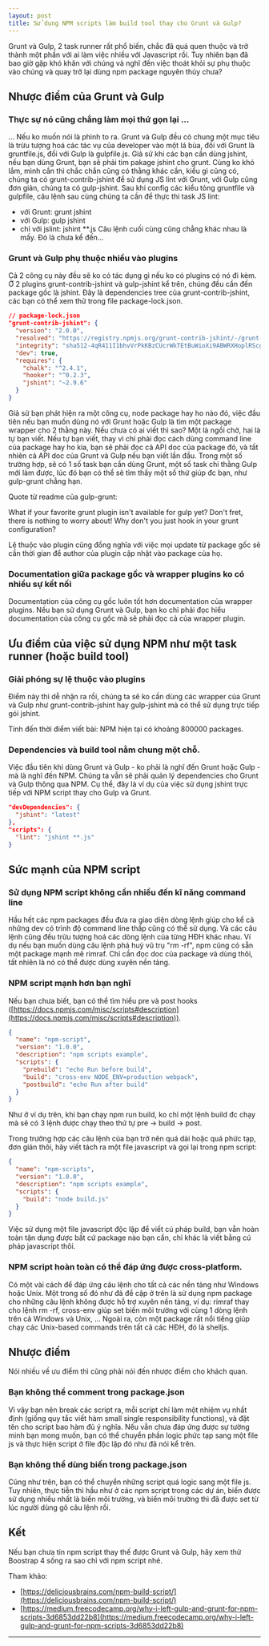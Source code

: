 ```yaml
---
layout: post
title: Sử dụng NPM scripts làm build tool thay cho Grunt và Gulp?
---
```


Grunt và Gulp, 2 task runner rất phổ biến, chắc đã quá quen thuộc và trở thành một phần với ai làm việc nhiều với Javascript rồi. Tuy nhiên bạn đã bao giờ gặp khó khăn với chúng và nghĩ đến việc thoát khỏi sự phụ thuộc vào chúng và quay trở lại dùng npm package nguyên thủy chưa?

## Nhược điểm của Grunt và Gulp
### Thực sự nó cũng chẳng làm mọi thứ gọn lại ...
... Nếu ko muốn nói là phình to ra. Grunt và Gulp đều có chung một mục tiêu là trừu tượng hoá các tác vụ của developer vào một lá bùa, đối với Grunt là gruntfile.js, đối với Gulp là gulpfile.js. Giả sử khi các bạn cần dùng jshint, nếu bạn dùng Grunt, bạn sẽ phải tìm pakage jshint cho grunt. Cùng ko khó lắm, mình cần thì chắc chắn cũng có thằng khác cần, kiểu gì cũng có, chúng ta có grunt-contrib-jshint để sử dụng JS lint với Grunt, với Gulp cũng đơn giản, chúng ta có gulp-jshint. Sau khi config các kiểu tỏng gruntfile và gulpfile, câu lệnh sau cùng chúng ta cần để thực thi task JS lint:

- với Grunt: grunt jshint
- với Gulp: gulp jshint
- chỉ với jslint: jshint **.js Câu lệnh cuối cùng cũng chẳng khác nhau là mấy. Đó là chưa kể đến...

### Grunt và Gulp phụ thuộc nhiều vào plugins
Cả 2 công cụ này đều sẽ ko có tác dụng gì nếu ko có plugins có nó đi kèm. Ở 2 plugins grunt-contrib-jshint và gulp-jshint kể trên, chúng đều cần đến package gốc là jshint. Đây là dependencies tree của grunt-contrib-jshint, các bạn có thể xem thử trong file package-lock.json.

```json
// package-lock.json
"grunt-contrib-jshint": {
  "version": "2.0.0",
  "resolved": "https://registry.npmjs.org/grunt-contrib-jshint/-/grunt-contrib-jshint-2.0.0.tgz",
  "integrity": "sha512-4qR411I1bhvVrPkKBzCUcrWkTEtBuWioXi9ABWRXHoplRScg03jiMqLDpzS4pDhVsLOTx5F9l+0cnMc+Gd2MWg==",
  "dev": true,
  "requires": {
    "chalk": "^2.4.1",
    "hooker": "^0.2.3",
    "jshint": "~2.9.6"
  }
}
```
Giả sử bạn phát hiện ra một công cụ, node package hay ho nào đó, việc đầu tiên nếu bạn muốn dùng nó với Grunt hoặc Gulp là tìm một package wrapper cho 2 thằng này. Nếu chưa có ai viết thì sao? Một là ngồi chờ, hai là tự bạn viết. Nếu tự bạn viết, thay vì chỉ phải đọc cách dùng command line của package hay ho kia, bạn sẽ phải đọc cả API doc của package đó, và tất nhiên cả API doc của Grunt và Gulp nếu bạn viết lần đầu. Trong một số trường hợp, sẽ có 1 số task bạn cần dùng Grunt, một số task chỉ thằng Gulp mới làm được, lúc đó bạn có thể sẽ tìm thấy một số thứ giúp đc bạn, như gulp-grunt chẳng hạn.

Quote từ readme của gulp-grunt:

What if your favorite grunt plugin isn't available for gulp yet? Don't fret, there is nothing to worry about! Why don't you just hook in your grunt configuration?

Lệ thuộc vào plugin cũng đồng nghĩa với việc mọi update từ package gốc sẽ cần thời gian để author của plugin cập nhật vào package của họ.

### Documentation giữa package gốc và wrapper plugins ko có nhiều sự kết nối
Documentation của công cụ gốc luôn tốt hơn documentation của wrapper plugins. Nếu bạn sử dụng Grunt và Gulp, bạn ko chỉ phải đọc hiểu documentation của công cụ gốc mà sẽ phải đọc cả của wrapper plugin.

## Ưu điểm của việc sử dụng NPM như một task runner (hoặc build tool)
### Giải phóng sự lệ thuộc vào plugins
Điểm này thì dễ nhận ra rồi, chúng ta sẽ ko cần dùng các wrapper của Grunt và Gulp như grunt-contrib-jshint hay gulp-jshint mà có thể sử dụng trực tiếp gói jshint.

Tính đến thời điểm viết bài: NPM hiện tại có khoảng 800000 packages.

### Dependencies và build tool nằm chung một chỗ.
Việc đầu tiên khi dùng Grunt và Gulp - ko phải là nghĩ đến Grunt hoặc Gulp - mà là nghĩ đến NPM. Chúng ta vẫn sẽ phải quản lý dependencies cho Grunt và Gulp thông qua NPM. Cụ thể, đây là ví dụ của việc sử dụng jshint trực tiếp với NPM script thay cho Gulp và Grunt.

```json
"devDependencies": {
  "jshint": "latest"
},
"scripts": {
  "lint": "jshint **.js"
}
```

## Sức mạnh của NPM script
### Sử dụng NPM script không cần nhiều đến kĩ năng command line
Hầu hết các npm packages đều đưa ra giao diện dòng lệnh giúp cho kể cả những dev có trình độ command line thấp cũng có thể sử dụng. Và các câu lệnh cũng đều trừu tượng hoá các dòng lệnh của từng HĐH khác nhau. Ví dụ nếu bạn muốn dùng câu lệnh phá huỷ vũ trụ "rm -rf", npm cũng có sẵn một package mạnh mẽ rimraf. Chỉ cần đọc doc của package và dùng thôi, tất nhiên là nó có thể được dùng xuyên nền tảng.

### NPM script mạnh hơn bạn nghĩ
Nếu bạn chưa biết, bạn có thể tìm hiểu pre và post hooks ([https://docs.npmjs.com/misc/scripts#description](https://docs.npmjs.com/misc/scripts#description)).

```json
{
  "name": "npm-script",
  "version": "1.0.0",
  "description": "npm scripts example",
  "scripts": {
    "prebuild": "echo Run before build",
    "build": "cross-env NODE_ENV=production webpack",
    "postbuild": "echo Run after build"
  }
}
```

Như ở ví dụ trên, khi bạn chạy npm run build, ko chỉ một lệnh build đc chạy mà sẽ có 3 lệnh được chạy theo thứ tự pre -> build -> post.

Trong trường hợp các câu lệnh của bạn trở nên quá dài hoặc quá phức tạp, đơn giản thôi, hãy viết tách ra một file javascript và gọi lại trong npm script:
```json
{
  "name": "npm-scripts",
  "version": "1.0.0",
  "description": "npm scripts example",
  "scripts": {
    "build": "node build.js"
  }
}
```
Việc sử dụng một file javascript độc lập để viết cú pháp build, bạn vẫn hoàn toàn tận dụng được bất cứ package nào bạn cần, chỉ khác là viết bằng cú pháp javascript thôi.

### NPM script hoàn toàn có thể đáp ứng được cross-platform.
Có một vài cách để đáp ứng câu lệnh cho tất cả các nền tảng như Windows hoặc Unix. Một trong số đó như đã đề cập ở trên là sử dụng npm package cho những câu lệnh không được hỗ trợ xuyên nền tảng, ví dụ: rimraf thay cho lệnh rm -rf, cross-env giúp set biến môi trường với cùng 1 dòng lệnh trên cả Windows và Unix, ... Ngoài ra, còn một package rất nổi tiếng giúp chạy các Unix-based commands trên tất cả các HĐH, đó là shelljs.

## Nhược điểm
Nói nhiều về ưu điểm thì cũng phải nói đến nhược điểm cho khách quan.

### Bạn không thể comment trong package.json
Vì vậy bạn nên break các script ra, mỗi script chỉ làm một nhiệm vụ nhất định (giống quy tắc viết hàm small single responsibility functions), và đặt tên cho script bao hàm đủ ý nghĩa. Nếu vẫn chưa đáp ứng được sự tường minh bạn mong muốn, bạn có thể chuyển phần logic phức tạp sang một file js và thực hiện script ở file độc lập đó như đã nói kể trên.

### Bạn không thể dùng biến trong package.json
Cũng như trên, bạn có thể chuyển những script quá logic sang một file js. Tuy nhiên, thực tiễn thì hầu như ở các npm script trong các dự án, biến được sử dụng nhiều nhất là biến môi trường, và biến môi trường thì đã được set từ lúc người dùng gõ câu lệnh rồi.

## Kết
Nếu bạn chưa tin npm script thay thế được Grunt và Gulp, hãy xem thử Boostrap 4 sống ra sao chỉ với npm script nhé.

Tham khảo:

- [https://deliciousbrains.com/npm-build-script/](https://deliciousbrains.com/npm-build-script/)
- [https://medium.freecodecamp.org/why-i-left-gulp-and-grunt-for-npm-scripts-3d6853dd22b8](https://medium.freecodecamp.org/why-i-left-gulp-and-grunt-for-npm-scripts-3d6853dd22b8)


---
